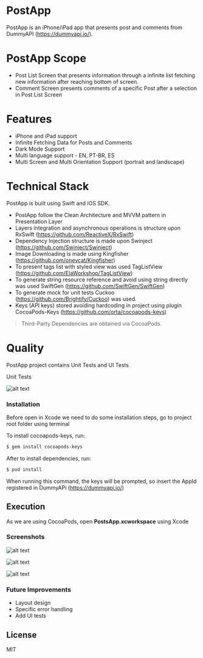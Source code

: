 # PostApp

PostApp is an iPhone/iPad app that presents post and comments from DummyAPI (https://dummyapi.io/).

# PostApp Scope

  - Post List Screen that presents information through a infinite list fetching new information after reaching bottom of screen.
  - Comment Screen presents comments of a specific Post after a selection in Post List Screen

# Features

  - iPhone and iPad support
  - Infinite Fetching Data for Posts and Comments
  - Dark Mode Support
  - Multi language support - EN, PT-BR, ES
  - Multi Screen and Multi Orientation Support (portrait and landscape)

# Technical Stack

PostApp is built using Swift and iOS SDK.

  - PostApp follow the Clean Architecture and MVVM pattern in Presentation Layer
  - Layers integration and asynchronous operations is structure upon RxSwift (https://github.com/ReactiveX/RxSwift) 
  - Dependency Injection structure is made upon Swinject (https://github.com/Swinject/Swinject)
  - Image Downloading is made using Kingfisher (https://github.com/onevcat/Kingfisher)
  - To present tags list with styled view was used TagListView (https://github.com/ElaWorkshop/TagListView)
  - To generate string resource reference and avoid using string directly was used SwiftGen (https://github.com/SwiftGen/SwiftGen)
  - To generate mock for unit tests Cuckoo (https://github.com/Brightify/Cuckoo) was used.
  - Keys (API keys) stored avoiding hardcoding in project using plugin CocoaPods-Keys (https://github.com/orta/cocoapods-keys)
 
> Third-Party Dependencies are obtained via CocoaPods.

# Quality

PostApp project contains Unit Tests and UI Tests

Unit Tests

![alt text](https://github.com/RodrigoMRodovalho/postapp/blob/main/Screenshots/UnitTests.png) 

### Installation

Before open in Xcode we need to do some installation steps, go to project root folder using terminal

To install cocoapods-keys, run:

```sh
$ gem install cocoapods-keys
```

After to install dependencies, run:

```sh
$ pod install
```

When running this command, the keys will be prompted, so insert the AppId registered in DummyAPi (https://dummyapi.io/)

## Execution

As we are using CocoaPods, open **PostsApp.xcworkspace** using Xcode

### Screenshots

![alt text](https://github.com/RodrigoMRodovalho/postapp/blob/main/Screenshots/iPhonePosts.png)

![alt text](https://github.com/RodrigoMRodovalho/postapp/blob/main/Screenshots/iPhoneComments.png)

![alt text](https://github.com/RodrigoMRodovalho/postapp/blob/main/Screenshots/iPad.png)

### Future Improvements

- Layout design
- Specific error handling
- Add UI tests

License
----
MIT
